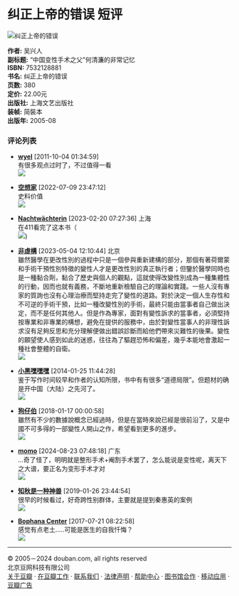 # 纠正上帝的错误 短评

![纠正上帝的错误](https://img1.doubanio.com/view/subject/s/public/s5685889.jpg)

**作者:** 吴兴人  
**副标题:** “中国变性手术之父”何清濂的非常记忆  
**ISBN:** 7532128881  
**书名:** 纠正上帝的错误  
**页数:** 380  
**定价:** 22.00元  
**出版社:** 上海文艺出版社  
**装帧:** 简裝本  
**出版年:** 2005-08  

### 评论列表

- **[wyel](https://www.douban.com/people/wyel/)** [2011-10-04 01:34:59]  
  有很多观点过时了，不过值得一看  
  ![](https://img9.doubanio.com/icon/u14866045-5.jpg)

- **[空想家](https://www.douban.com/people/155780239/)** [2022-07-09 23:47:12]  
  史料价值  
  ![](https://img2.doubanio.com/icon/u155780239-1.jpg)

- **[Nachtwächterin](https://www.douban.com/people/165351356/)** [2023-02-20 07:27:36] 上海  
  在411看完了这本书（  
  ![](https://img9.doubanio.com/icon/u165351356-4.jpg))

- **[非虛構](https://www.douban.com/people/yu280458456/)** [2023-05-04 12:10:44] 北京  
  雖然醫學在更改性別的過程中只是一個參與重新建構的部分，那個有著荷爾蒙和手術干預性別特徵的變性人才是更改性別的真正執行者；但鑒於醫學同時也是一種黏合劑，黏合了歷史與個人的觀點，這就使得改變性別成為一種集體性的行動，因而也就有義務，不斷地重新檢驗自己的理論和實踐。一些人沒有專家的質詢也沒有心理治療而堅持走完了變性的道路。對於決定一個人生存性和不可逆的手術干預，比如一種改變性別的手術，最終只能由當事者自己做出決定，而不是任何其他人。但是作為專家，面對有變性訴求的當事者，必須堅持按專業和非專業的構想，避免在提供的服務中，由於對變性當事人的非理性訴求沒有足夠反思和充分理解便做出錯誤診斷而給他們帶來災難性的後果。變性的願望使人感到如此的迷惑，往往為了驅趕恐怖和偏差，幾乎本能地會激起一種社會整體的自衛。  
  ![](https://img9.doubanio.com/icon/u139314696-334.jpg)

- **[小黑嘿嘿嘿](https://www.douban.com/people/zxiaoheihei/)** [2014-01-25 11:44:28]  
  鉴于写作时间较早和作者的认知所限，书中有有很多“道德局限”。但题材的确是开中国（大陆）之先河了。  
  ![](https://img9.doubanio.com/icon/u79197419-4.jpg)

- **[狗仔伯](https://www.douban.com/people/63484325/)** [2018-01-17 00:00:58]  
  雖然有不少的數據說概念已經過時，但是在當時來說已經是很前沿了，又是中國不可多得的一部變性人開山之作，希望看到更多的進步。  
  ![](https://img1.doubanio.com/icon/u63484325-150.jpg)

- **[momo](https://www.douban.com/people/239163581/)** [2024-08-23 07:48:18] 广东  
  …奇了怪了，明明就是整形手术+阉割手术罢了，怎么能说是变性呢，离天下之大谱，要正名为变形手术才对  
  ![](https://img3.doubanio.com/icon/u239163581-2.jpg)

- **[知秋是一种神兽](https://www.douban.com/people/tingkuen/)** [2019-01-26 23:44:54]  
  很早的时候看过，好奇跨性别群体，主要就是提到秦惠英的案例  
  ![](https://img2.doubanio.com/icon/u63773568-71.jpg)

- **[Bophana Center](https://www.douban.com/people/142638749/)** [2017-07-21 08:22:58]  
  感觉有点老土.....可能是医生的自我忏悔？  
  ![](https://img9.doubanio.com/icon/u142638749-5.jpg)

---

© 2005－2024 douban.com, all rights reserved  
北京豆网科技有限公司  
[关于豆瓣](https://www.douban.com/about) · [在豆瓣工作](https://www.douban.com/jobs) · [联系我们](https://www.douban.com/about?topic=contactus) · [法律声明](https://www.douban.com/about/legal) · [帮助中心](https://help.douban.com/?app=book) · [图书馆合作](https://book.douban.com/library_invitation) · [移动应用](https://www.douban.com/doubanapp/) · [豆瓣广告](https://www.douban.com/partner/)
<!-- tcd_original_link https://m.douban.com/book/subject/1426716/comments -->
